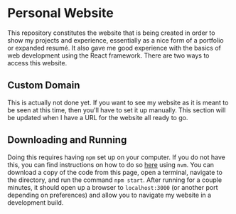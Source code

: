 # Personal Website

This repository constitutes the website that is being created in order to show my projects and experience, essentially as a nice form of a portfolio or expanded resumé. It also gave me good experience with the basics of web development using the React framework. There are two ways to access this website.

## Custom Domain
This is actually not done yet. If you want to see my website as it is meant to be seen at this time, then you'll have to set it up manually. This section will be updated when I have a URL for the website all ready to go.

## Downloading and Running
Doing this requires having <code>npm</code> set up on your computer. If you do not have this, you can find instructions on how to do so [here](https://github.com/nvm-sh/nvm) using <code>nvm</code>. You can download a copy of the code from this page, open a terminal, navigate to the directory, and run the command <code>npm start</code>. After running for a couple minutes, it should open up a browser to <code>localhost:3000</code> (or another port depending on preferences) and allow you to navigate my website in a development build.
